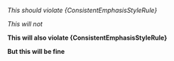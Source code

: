 *This should violate {ConsistentEmphasisStyleRule}*

_This will not_

**This will also violate {ConsistentEmphasisStyleRule}**

__But this will be fine__
